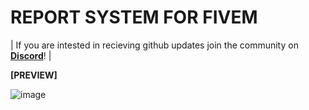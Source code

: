 # REPORT SYSTEM FOR FIVEM

| If you are intested in recieving github updates join the community on **[Discord](https://discord.gg/3t2prQhEhP)**! |



**[PREVIEW]**


![image](https://user-images.githubusercontent.com/78104813/208265187-b21609bb-003e-4ffd-8ddb-720a7d7b06bc.png)
